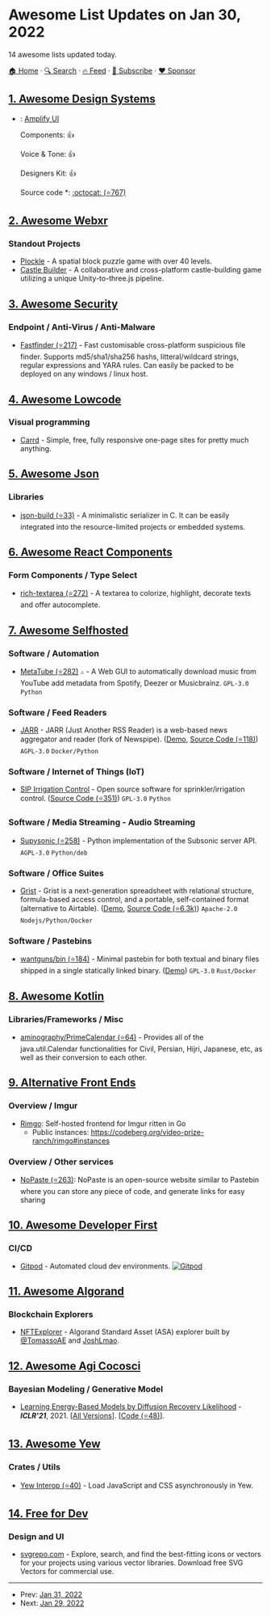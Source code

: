 # Awesome List Updates on Jan 30, 2022

14 awesome lists updated today.

[🏠 Home](/README.md) · [🔍 Search](https://www.trackawesomelist.com/search/) · [🔥 Feed](https://www.trackawesomelist.com/rss.xml) · [📮 Subscribe](https://trackawesomelist.us17.list-manage.com/subscribe?u=d2f0117aa829c83a63ec63c2f&id=36a103854c) · [❤️  Sponsor](https://github.com/sponsors/theowenyoung)



## [1. Awesome Design Systems](/content/alexpate/awesome-design-systems/README.md)

- : [Amplify UI](https://ui.docs.amplify.aws/)

  Components: 👍

  Voice & Tone: 👍

  Designers Kit: 👍

  Source code \*: [:octocat: (⭐767)](https://github.com/aws-amplify/amplify-ui/)



## [2. Awesome Webxr](/content/msub2/awesome-webxr/README.md)

### Standout Projects

*   [Plockle](https://plockle.com/) - A spatial block puzzle game with over 40 levels.
*   [Castle Builder](https://castle.needle.tools/) - A collaborative and cross-platform castle-building game utilizing a unique Unity-to-three.js pipeline.

## [3. Awesome Security](/content/sbilly/awesome-security/README.md)

### Endpoint / Anti-Virus / Anti-Malware

*   [Fastfinder (⭐217)](https://github.com/codeyourweb/fastfinder) - Fast customisable cross-platform suspicious file finder. Supports md5/sha1/sha256 hashs, litteral/wildcard strings, regular expressions and YARA rules. Can easily be packed to be deployed on any windows / linux host.

## [4. Awesome Lowcode](/content/antdimot/awesome-lowcode/README.md)

### Visual programming

*   [Carrd](https://carrd.co/) - Simple, free, fully responsive one-page sites for pretty much anything.

## [5. Awesome Json](/content/burningtree/awesome-json/README.md)

### Libraries

*   [json-build (⭐33)](https://github.com/lcsmuller/json-build) - A minimalistic serializer in C. It can be easily integrated into the resource-limited projects or embedded systems.

## [6. Awesome React Components](/content/brillout/awesome-react-components/README.md)

### Form Components / Type Select

*   [rich-textarea (⭐272)](https://github.com/inokawa/rich-textarea) - A textarea to colorize, highlight, decorate texts and offer autocomplete.

## [7. Awesome Selfhosted](/content/awesome-selfhosted/awesome-selfhosted/README.md)

### Software / Automation

*   [MetaTube (⭐282)](https://github.com/JVT038/MetaTube) `⚠` - A Web GUI to automatically download music from YouTube add metadata from Spotify, Deezer or Musicbrainz. `GPL-3.0` `Python`

### Software / Feed Readers

*   [JARR](https://1pxsolidblack.pl/jarr-en.html) - JARR (Just Another RSS Reader) is a web-based news aggregator and reader (fork of Newspipe). ([Demo](https://www.jarr.info/), [Source Code (⭐118)](https://github.com/jaesivsm/JARR)) `AGPL-3.0` `Docker/Python`

### Software / Internet of Things (IoT)

*   [SIP Irrigation Control](https://dan-in-ca.github.io/SIP/) - Open source software for sprinkler/irrigation control. ([Source Code (⭐351)](https://github.com/Dan-in-CA/SIP)) `GPL-3.0` `Python`

### Software / Media Streaming - Audio Streaming

*   [Supysonic (⭐258)](https://github.com/spl0k/supysonic) - Python implementation of the Subsonic server API. `AGPL-3.0` `Python/deb`

### Software / Office Suites

*   [Grist](https://getgrist.com/) - Grist is a next-generation spreadsheet with relational structure, formula-based access control, and a portable, self-contained format (alternative to Airtable). ([Demo](https://docs.getgrist.com), [Source Code (⭐6.3k)](https://github.com/gristlabs/grist-core)) `Apache-2.0` `Nodejs/Python/Docker`

### Software / Pastebins

*   [wantguns/bin (⭐184)](https://github.com/wantguns/bin) - Minimal pastebin for both textual and binary files shipped in a single statically linked binary. ([Demo](https://basedbin.fly.dev)) `GPL-3.0` `Rust/Docker`

## [8. Awesome Kotlin](/content/KotlinBy/awesome-kotlin/README.md)

### Libraries/Frameworks / Misc

*   [aminography/PrimeCalendar (⭐64)](https://github.com/aminography/PrimeCalendar) - Provides all of the java.util.Calendar functionalities for Civil, Persian, Hijri, Japanese, etc, as well as their conversion to each other.

## [9. Alternative Front Ends](/content/mendel5/alternative-front-ends/README.md)

### Overview / Imgur

*   [Rimgo](https://codeberg.org/video-prize-ranch/rimgo): Self-hosted frontend for Imgur ritten in Go
    *   Public instances: <https://codeberg.org/video-prize-ranch/rimgo#instances>

### Overview / Other services

*   [NoPaste (⭐263)](https://github.com/bokub/nopaste): NoPaste is an open-source website similar to Pastebin where you can store any piece of code, and generate links for easy sharing

## [10. Awesome Developer First](/content/agamm/awesome-developer-first/README.md)

### CI/CD

*   [Gitpod](https://www.gitpod.io/) - Automated cloud dev environments. [![Gitpod](https://img.shields.io/github/stars/gitpod-io/gitpod?style=flat-square\&logo=github\&labelColor=%230D1117\&color=%23161B22)](https://github.com/gitpod-io/gitpod)

## [11. Awesome Algorand](/content/aorumbayev/awesome-algorand/README.md)

### Blockchain Explorers

*   [NFTExplorer](https://www.nftexplorer.app/) - Algorand Standard Asset (ASA) explorer built by [@TomassoAE](https://twitter.com/TommasoAE) and [JoshLmao](https://twitter.com/JoshLmao).

## [12. Awesome Agi Cocosci](/content/YuzheSHI/awesome-agi-cocosci/README.md)

### Bayesian Modeling / Generative Model

*   [Learning Energy-Based Models by Diffusion Recovery Likelihood](https://openreview.net/forum?id=v_1Soh8QUNc) - ***ICLR'21***, 2021. \[[All Versions](https://scholar.google.com/scholar?oi=bibs\&hl=en\&cluster=4399294843209736764)]. \[[Code (⭐48)](https://github.com/ruiqigao/recovery_likelihood)].

## [13. Awesome Yew](/content/jetli/awesome-yew/README.md)

### Crates / Utils

*   [Yew Interop (⭐40)](https://github.com/Madoshakalaka/yew-interop) - Load JavaScript and CSS asynchronously in Yew.

## [14. Free for Dev](/content/ripienaar/free-for-dev/README.md)

### Design and UI

*   [svgrepo.com](https://www.svgrepo.com/) - Explore, search, and find the best-fitting icons or vectors for your projects using various vector libraries. Download free SVG Vectors for commercial use.

---

- Prev: [Jan 31, 2022](/content/2022/01/31/README.md)
- Next: [Jan 29, 2022](/content/2022/01/29/README.md)